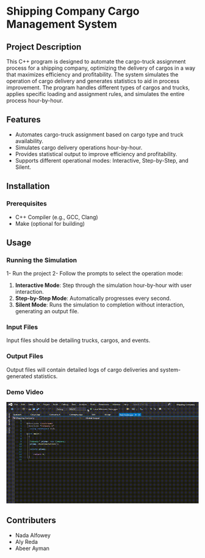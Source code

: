 # Shipping Company Cargo Management System

## Project Description
This C++ program is designed to automate the cargo-truck assignment process for a shipping company, optimizing the delivery of cargos in a way that maximizes efficiency and profitability. The system simulates the operation of cargo delivery and generates statistics to aid in process improvement. The program handles different types of cargos and trucks, applies specific loading and assignment rules, and simulates the entire process hour-by-hour.

## Features
- Automates cargo-truck assignment based on cargo type and truck availability.
- Simulates cargo delivery operations hour-by-hour.
- Provides statistical output to improve efficiency and profitability.
- Supports different operational modes: Interactive, Step-by-Step, and Silent.

## Installation

### Prerequisites
- C++ Compiler (e.g., GCC, Clang)
- Make (optional for building)

## Usage

### Running the Simulation
1- Run the project
2- Follow the prompts to select the operation mode:
1. **Interactive Mode**: Step through the simulation hour-by-hour with user interaction.
2. **Step-by-Step Mode**: Automatically progresses every second.
3. **Silent Mode**: Runs the simulation to completion without interaction, generating an output file.

### Input Files
Input files should be detailing trucks, cargos, and events.

### Output Files
Output files will contain detailed logs of cargo deliveries and system-generated statistics.

### Demo Video
![demo video](assets/demo_video.gif)

## Contributers
- Nada Alfowey
- Aly Reda
- Abeer Ayman
